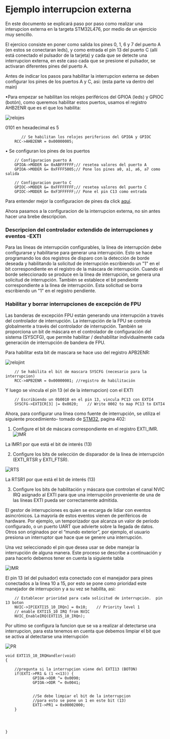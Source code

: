 # Ejemplo interrupcion externa

En este documento se explicará paso por paso como realizar una interupcion externa en la targeta STM32L476, por medio de un ejercicio muy sencillo.

El ejercico consiste en poner como salida los pines 0, 1, 6 y 7 del puerto A (en estos se conectaran leds), y como entrada el pin 13 del puerto C (allí está conectado el pulsador de la tarjeta) y cada que se detecte una interrupcion externa, en este caso cada que se presione el pulsador, se activaran diferentes pines del puerto A.

Antes de indicar los pasos para habilitar la interrupcion externa se deben configurar los pines de los puertos A y C, asi: (esta parte va dentro del main)


•Para empezar se habilitan los relojes periféricos del GPIOA (leds) y GPIOC (botón), como queremos habilitar estos puertos, usamos el registro AHB2ENR que es el que los habilita:

![relojes](https://github.com/Valeria0212/Interrupcion-externa/blob/master/Imagenes/relojes.jpg)

 0101 en hexadecimal es 5
```
       // Se habilitan los relojes perifericos del GPIOA y GPIOC
 	RCC->AHB2ENR = 0x00000005;
```

• Se configuran los pines de los puertos
```
	// Configuracion puerto A
	GPIOA->MODER &= 0xABFFFFFF;// resetea valores del puerto A
	GPIOA->MODER &= 0xFFFF5005;// Pone los pines a0, a1, a6, a7 como salida

	// Configuracion puerto C
	GPIOC->MODER &= 0xFFFFFFFF;// resetea valores del puerto C
	GPIOC->MODER &= 0xF3FFFFFF;// Pone el pin C13 como entrada
```
Para entender mejor la configuracion de pines da click [aquí](https://github.com/MarianaEstrada/Guia_GPIO/blob/master/README.md).

Ahora pasamos a la configuracion de la interrupcion externa, no sin antes hacer una brebe descripcion.

### Descripcion del controlador extendido de interrupciones y eventos -EXTI 

Para las líneas de interrupción configurables, la línea de interrupción debe configurarse y habilitarse para generar una interrupción. Esto se hace programando los dos registros de disparo con la detección de borde deseada y habilitando la solicitud de interrupción escribiendo un "1" en el bit correspondiente en el registro de la máscara de interrupción. Cuando el borde seleccionado se produce en la línea de interrupción, se genera una solicitud de interrupción. También se establece el bit pendiente correspondiente a la línea de interrupción. Esta solicitud se borra escribiendo un "1" en el registro pendiente.

### Habilitar y borrar interrupciones de excepción de FPU
Las banderas de excepción FPU están generando una interrupción a través del controlador de interrupción. La interrupción de la FPU se controla globalmente a través del controlador de interrupción.
También se proporciona un bit de máscara en el controlador de configuración del sistema (SYSCFG), que permite habilitar / deshabilitar individualmente cada generación de interrupción de bandera de FPU.

Para habilitar esta bit de mascara se hace uso del registro APB2ENR:

![relojint](https://github.com/Valeria0212/Interrupcion-externa/blob/master/Imagenes/relojint.jpg)

```
	// Se habilita el bit de mascara SYSCFG (necesario para la interrupcion)
	RCC->APB2ENR = 0x00000001; //registro de habilitación 
```
Y luego se vincula el pin 13 (el de la interrupcion) con el EXTI 
```
	// Escribiendo un 0b0010 en el pin 13, vincula PC13 con EXTI4
	SYSCFG->EXTICR[3] |= 0x0020;	// Write 0002 to map PC13 to EXTI4
```

Ahora, para configurar una línea como fuente de interrupción, se utiliza el siguiente procedimiento- tomado de [STM32](https://app.luminpdf.com/viewer/5ea76e0e1f147d0017bbb725), pagina 402:
1. Configure el bit de máscara correspondiente en el registro EXTI_IMR.
![IMR](https://github.com/Valeria0212/Interrupcion-externa/blob/master/Imagenes/IMR.jpg)

La IMR1 por que está el bit de interés (13)


2. Configure los bits de selección de disparador de la línea de interrupción (EXTI_RTSR y EXTI_FTSR).

![RTS](https://github.com/Valeria0212/Interrupcion-externa/blob/master/Imagenes/RTS.jpg)

La RTSR1 por que está el bit de interés (13)

3. Configure los bits de habilitación y máscara que controlan el canal NVIC IRQ asignado al EXTI para que una interrupción proveniente de una de las líneas EXTI pueda ser correctamente admitida.

El gestor de interrupciones es quien se encarga de lidiar con eventos asincrónicos. La mayoría de estos eventos vienen de periféricos de hardware. Por ejemplo, un temporizador que alcanza un valor de período configurado, o un puerto UART que advierte sobre la llegada de datos. Otros son originados por el “mundo exterior”, por ejemplo, el usuario presiona un interruptor que hace que se genere una interrupción.

Una vez seleccionado el pin que desea usar se debe manejar la interrupción de alguna manera. Este proceso se describe a continuación y para hacerlo debemos tener en cuenta la siguiente tabla

![IMR](https://github.com/Valeria0212/Interrupcion-externa/blob/master/Imagenes/IRQ.JPG)

El pin 13 (el del pulsador) esta conectado con el manejador para pines conectados a la línea 10 a 15, por esto se pone como prioridad este manejador de interrupcion y a su vez se habilita, asi:
```
	// Establecer prioridad para cada solicitud de interrupción.  pin 13 boton
	NVIC->IP[EXTI15_10_IRQn] = 0x10;	// Priority level 1
	// enable EXTI15_10 IRQ from NVIC
	NVIC_EnableIRQ(EXTI15_10_IRQn);

```
Por ultimo se configura la funcion que se va a realizar al detectarse una interrupcion, para esta tenemos en cuenta que debemos limpiar el bit que se activa al detectarse una interrupción

![PR](https://github.com/Valeria0212/Interrupcion-externa/blob/master/Imagenes/PR.jpg)

```
void EXTI15_10_IRQHandler(void)
{

	//pregunta si la interrupcion viene del EXTI13 (BOTON)
	if(EXTI->PR1 & (1 <<13)) {
			GPIOA->ODR ^= 0x0090;
			GPIOA->ODR ^= 0x0041;


			//Se debe limpiar el bit de la interrupcion
			//para esto se pone un 1 en este bit (13)
			EXTI->PR1 = 0x00002000;
	}




}

```
